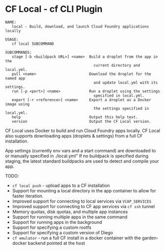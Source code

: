 # CF Local - cf CLI Plugin

```
NAME:
   local - Build, download, and launch Cloud Foundry applications locally

USAGE:
   cf local SUBCOMMAND

SUBCOMMANDS:
   stage [-b <buildpack URL>] <name>  Build a droplet from the app in the
                                        current directory and local.yml.
   pull <name>                        Download the droplet for the named app
                                        and update local.yml with its settings.
   run [-p <port>] <name>             Run a droplet using the settings
                                        specified in local.yml.
   export [-r <reference>] <name>     Export a droplet as a Docker image using
                                        the settings specified in local.yml.
   help                               Output this help text.
   version                            Output the CF Local version.
```

CF Local uses Docker to build and run Cloud Foundry apps locally.
CF Local also supports downloading apps (droplets & settings) from a full CF installation.

App settings (currently env vars and a start command) are downloaded to or manually specified in ./local.yml"
If no buildpack is specified during staging, the latest standard buildpacks are used to detect and compile your app.

TODO:
 - `cf local push` - upload apps to a CF installation
 - Support for mounting a local directory in the app container to allow for faster iteration.
 - Improved support for connecting to local services via `VCAP_SERVICES`
 - Improved support for connecting to CF app services via `cf ssh` tunnel
 - Memory quotas, disk quotas, and multiple app instances
 - Support for running multiple apps in the same command
 - Support for running apps in the background
 - Support for specifying a custom rootfs
 - Support for specifying a custom version of Diego
 - `cf emulator` - run a full CF install in a docker container with the garden-docker backend pointed at the host
